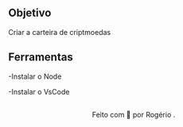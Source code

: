 
## Objetivo
Criar a carteira de criptmoedas

## Ferramentas
-Instalar o Node

-Instalar o VsCode







##
<div align="center">Feito com 💙 por Rogério </a>.</div>
